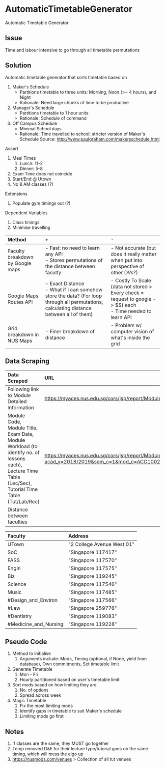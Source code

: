 # AutomaticTimetableGenerator
Automatic Timetable Generator

## Issue
Time and labour intensive to go through all timetable permutations

## Solution
Automatic timetable generator that sorts timetable based on 
1. Maker's Schedule
    - Partitions timetable to three units: Morning, Noon (>= 4 hours), and Night
    - Rationale: Need large chunks of time to be productive
2. Manager's Schedule
    - Partitions timetable to 1 hour units
    - Rationale: Schedule of command
3. Off Campus Schedule
    - Minimal School days
    - Rationale: Time travelled to school; stricter version of Maker's Schedule
Source: http://www.paulgraham.com/makersschedule.html

Assert
1. Meal Times
    1. Lunch: 11-2
    2. Dinner: 5-8
2. Exam Time does not coincide
3. Start/End @ Utown
4. No 8 AM classes (?)

Extensions
1. Populate gym timings out (?)

Dependent Variables
1. Class timings
2. Minimise travelling

Method| +| -
:---|:---|:---
Faculty breakdown by Google maps| - Fast: no need to learn any API <br /> - Stores permutations of the distance between faculty| - Not accurate (but does it really matter when put into perspective of other DVs?)
Google Maps Routes API| - Exact Distance <br /> - What if I can somehow store the data? (For loop through all permutations, calculating distance between all of them)| - Costly To Scale (data not stored > Every check = request to google -> $$) each <br /> - Time needed to learn API 
Grid breakdown in NUS Maps| - Finer breakdown of distance | - Problem w/ computer vision of what's inside the grid

## Data Scraping
Data Scraped| URL
:---|:---
Following link to Module Detailed Information| https://myaces.nus.edu.sg/cors/jsp/report/ModuleInfoListing.jsp|
Module Code, Module Title, Exam Date, Module Workload (to identify no. of lessons each), Lecture Time Table (Lec/Sec), Tutorial Time Table (Tut/Lab/Rec)| https://myaces.nus.edu.sg/cors/jsp/report/ModuleDetailedInfo.jsp?acad_y=2018/2019&sem_c=1&mod_c=ACC1002#TutorialTimeTable
Distance between faculties| 

Faculty|Address
:---|:---
UTown|"2 College Avenue West 01"
SoC|"Singapore 117417"
FASS|"Singapore 117570"
Engin|"Singapore 117575"
Biz|"Singapore 119245"
Science|"Singapore 117546"
Music|"Singapore 117485" 
#Design_and_Environ|"Singapore 117566"
#Law|"Singapore 259776" 
#Dentistry|"Singapore 119083"
#Medicine_and_Nursing|"Singapore 119228"

## Pseudo Code
1. Method to initialise
    1. Arguments include: Mods, Timing (optional, if None, yield from database), Own commitments, Set timetable limit
2. Generate Timetable
    1. Mon - Fri
    2. Hourly partitioned based on user's timetable limit
3. Sort mods based on how limiting they are
    1. No. of options
    2. Spread across week
4. Magic Timetable
    1. Fix the most limiting mods
    2. Identify gaps in timetable to suit Maker's schedule
    3. Limiting mods go first

## Notes
1. If classes are the same, they MUST go together
2. Temp removed D&E for their lecture type/tutorial goes on the same timing, which will mess the algo up
3. https://nusmods.com/venues > Collection of all tut venues

